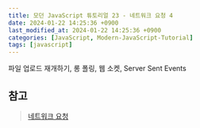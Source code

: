 ```yaml
---
title: 모던 JavaScript 튜토리얼 23 - 네트워크 요청 4
date: 2024-01-22 14:25:36 +0900
last_modified_at: 2024-01-22 14:25:36 +0900
categories: [JavaScript, Modern-JavaScript-Tutorial]
tags: [javascript]
---
```


파일 업로드 재개하기, 롱 폴링, 웹 소켓, Server Sent Events

##

## 참고

> [네트워크 요청](https://ko.javascript.info/network)
